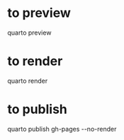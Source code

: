 # to preview

quarto preview

# to render

quarto render


# to publish

quarto publish gh-pages --no-render
